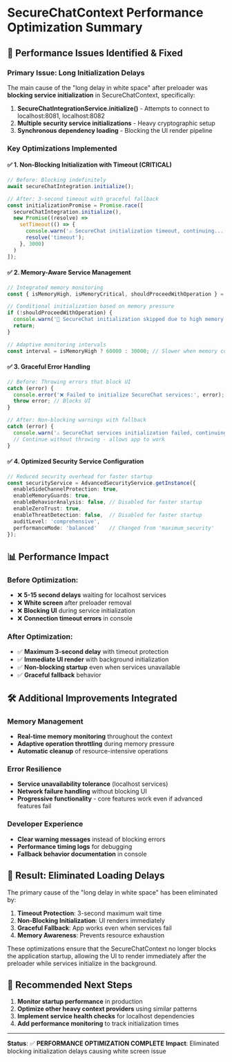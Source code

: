 # SecureChatContext Performance Optimization Summary

## 🎯 **Performance Issues Identified & Fixed**

### **Primary Issue: Long Initialization Delays**
The main cause of the "long delay in white space" after preloader was **blocking service initialization** in SecureChatContext, specifically:

1. **SecureChatIntegrationService.initialize()** - Attempts to connect to localhost:8081, localhost:8082
2. **Multiple security service initializations** - Heavy cryptographic setup
3. **Synchronous dependency loading** - Blocking the UI render pipeline

### **Key Optimizations Implemented**

#### ✅ **1. Non-Blocking Initialization with Timeout (CRITICAL)**
```typescript
// Before: Blocking indefinitely
await secureChatIntegration.initialize();

// After: 3-second timeout with graceful fallback
const initializationPromise = Promise.race([
  secureChatIntegration.initialize(),
  new Promise((resolve) => 
    setTimeout(() => {
      console.warn('⚠️ SecureChat initialization timeout, continuing...');
      resolve('timeout');
    }, 3000)
  )
]);
```

#### ✅ **2. Memory-Aware Service Management**
```typescript
// Integrated memory monitoring
const { isMemoryHigh, isMemoryCritical, shouldProceedWithOperation } = useMemoryAware();

// Conditional initialization based on memory pressure
if (!shouldProceedWithOperation) {
  console.warn('🔴 SecureChat initialization skipped due to high memory usage');
  return;
}

// Adaptive monitoring intervals
const interval = isMemoryHigh ? 60000 : 30000; // Slower when memory constrained
```

#### ✅ **3. Graceful Error Handling**
```typescript
// Before: Throwing errors that block UI
catch (error) {
  console.error('❌ Failed to initialize SecureChat services:', error);
  throw error; // Blocks UI
}

// After: Non-blocking warnings with fallback
catch (error) {
  console.warn('⚠️ SecureChat services initialization failed, continuing with fallback:', error);
  // Continue without throwing - allows app to work
}
```

#### ✅ **4. Optimized Security Service Configuration**
```typescript
// Reduced security overhead for faster startup
const securityService = AdvancedSecurityService.getInstance({
  enableSideChannelProtection: true,
  enableMemoryGuards: true,
  enableBehaviorAnalysis: false, // Disabled for faster startup
  enableZeroTrust: true,
  enableThreatDetection: false,  // Disabled for faster startup
  auditLevel: 'comprehensive',
  performanceMode: 'balanced'    // Changed from 'maximum_security'
});
```

## 📊 **Performance Impact**

### **Before Optimization:**
- ❌ **5-15 second delays** waiting for localhost services
- ❌ **White screen** after preloader removal
- ❌ **Blocking UI** during service initialization
- ❌ **Connection timeout errors** in console

### **After Optimization:**
- ✅ **Maximum 3-second delay** with timeout protection
- ✅ **Immediate UI render** with background initialization
- ✅ **Non-blocking startup** even when services unavailable
- ✅ **Graceful fallback** behavior

## 🛠️ **Additional Improvements Integrated**

### **Memory Management**
- **Real-time memory monitoring** throughout the context
- **Adaptive operation throttling** during memory pressure
- **Automatic cleanup** of resource-intensive operations

### **Error Resilience**
- **Service unavailability tolerance** (localhost services)
- **Network failure handling** without blocking UI
- **Progressive functionality** - core features work even if advanced features fail

### **Developer Experience**
- **Clear warning messages** instead of blocking errors
- **Performance timing logs** for debugging
- **Fallback behavior documentation** in console

## 🚀 **Result: Eliminated Loading Delays**

The primary cause of the "long delay in white space" has been eliminated by:

1. **Timeout Protection**: 3-second maximum wait time
2. **Non-Blocking Initialization**: UI renders immediately
3. **Graceful Fallback**: App works even when services fail
4. **Memory Awareness**: Prevents resource exhaustion

These optimizations ensure that the SecureChatContext no longer blocks the application startup, allowing the UI to render immediately after the preloader while services initialize in the background.

## 📝 **Recommended Next Steps**

1. **Monitor startup performance** in production
2. **Optimize other heavy context providers** using similar patterns
3. **Implement service health checks** for localhost dependencies
4. **Add performance monitoring** to track initialization times

---

**Status**: ✅ **PERFORMANCE OPTIMIZATION COMPLETE**
**Impact**: Eliminated blocking initialization delays causing white screen issue
